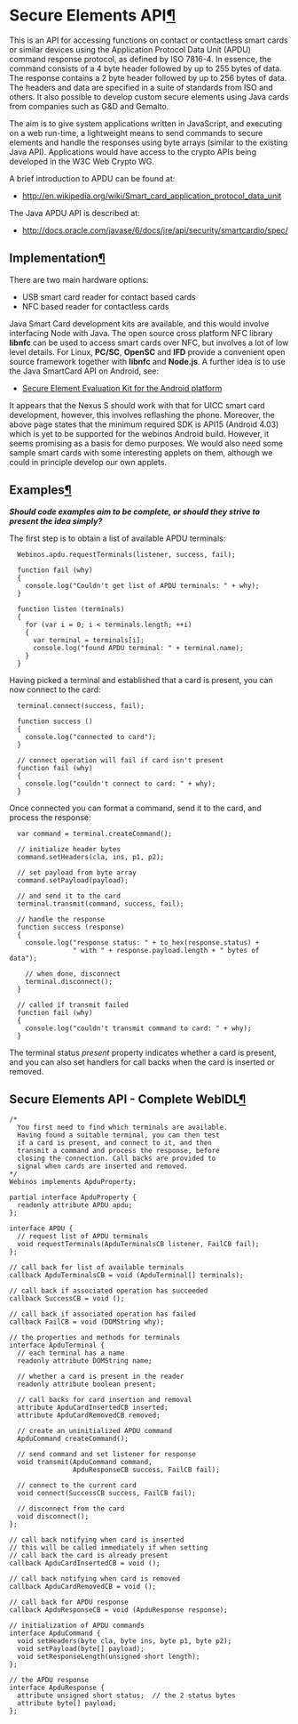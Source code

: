 Secure Elements API[¶](#Secure-Elements-API)
============================================

This is an API for accessing functions on contact or contactless smart
cards or similar devices using the Application Protocol Data Unit (APDU)
command response protocol, as defined by ISO 7816-4. In essence, the
command consists of a 4 byte header followed by up to 255 bytes of data.
The response contains a 2 byte header followed by up to 256 bytes of
data. The headers and data are specified in a suite of standards from
ISO and others. It also possible to develop custom secure elements using
Java cards from companies such as G&D and Gemalto.

The aim is to give system applications written in JavaScript, and
executing on a web run-time, a lightweight means to send commands to
secure elements and handle the responses using byte arrays (similar to
the existing Java API). Applications would have access to the crypto
APIs being developed in the W3C Web Crypto WG.

A brief introduction to APDU can be found at:

-   <http://en.wikipedia.org/wiki/Smart_card_application_protocol_data_unit>

The Java APDU API is described at:

-   <http://docs.oracle.com/javase/6/docs/jre/api/security/smartcardio/spec/>

Implementation[¶](#Implementation)
----------------------------------

There are two main hardware options:

-   USB smart card reader for contact based cards
-   NFC based reader for contactless cards

Java Smart Card development kits are available, and this would involve
interfacing Node with Java. The open source cross platform NFC library
**libnfc** can be used to access smart cards over NFC, but involves a
lot of low level details. For Linux, **PC/SC**, **OpenSC** and **IFD**
provide a convenient open source framework together with **libnfc** and
**Node.js**. A further idea is to use the Java SmartCard API on Android,
see:

-   [Secure Element Evaluation Kit for the Android
    platform](http://code.google.com/p/seek-for-android/wiki/UsingSmartCardAPI)

It appears that the Nexus S should work with that for UICC smart card
development, however, this involves reflashing the phone. Moreover, the
above page states that the minimum required SDK is API15 (Android 4.03)
which is yet to be supported for the webinos Android build. However, it
seems promising as a basis for demo purposes. We would also need some
sample smart cards with some interesting applets on them, although we
could in principle develop our own applets.

Examples[¶](#Examples)
----------------------

***Should code examples aim to be complete, or should they strive to
present the idea simply?***

The first step is to obtain a list of available APDU terminals:

      Webinos.apdu.requestTerminals(listener, success, fail);

      function fail (why)
      {
        console.log("Couldn't get list of APDU terminals: " + why);
      }

      function listen (terminals)
      {
        for (var i = 0; i < terminals.length; ++i)
        {
          var terminal = terminals[i];
          console.log("found APDU terminal: " + terminal.name);
        }
      }

Having picked a terminal and established that a card is present, you can
now connect to the card:

      terminal.connect(success, fail);

      function success ()
      {
        console.log("connected to card");
      }

      // connect operation will fail if card isn't present
      function fail (why)
      {
        console.log("couldn't connect to card: " + why);
      }

Once connected you can format a command, send it to the card, and
process the response:

      var command = terminal.createCommand();

      // initialize header bytes
      command.setHeaders(cla, ins, p1, p2);

      // set payload from byte array
      command.setPayload(payload);

      // and send it to the card
      terminal.transmit(command, success, fail);

      // handle the response
      function success (response)
      {
        console.log("response status: " + to_hex(response.status) +
                    " with " + response.payload.length + " bytes of data");

        // when done, disconnect
        terminal.disconnect();
      }

      // called if transmit failed
      function fail (why)
      {
        console.log("couldn't transmit command to card: " + why);
      }

The terminal status *present* property indicates whether a card is
present, and you can also set handlers for call backs when the card is
inserted or removed.

Secure Elements API - Complete WebIDL[¶](#Secure-Elements-API-Complete-WebIDL)
------------------------------------------------------------------------------

``` {.webidl .prettyprint}
/*
  You first need to find which terminals are available.
  Having found a suitable terminal, you can then test
  if a card is present, and connect to it, and then
  transmit a command and process the response, before
  closing the connection. Call backs are provided to
  signal when cards are inserted and removed.
*/
Webinos implements ApduProperty;

partial interface ApduProperty {
  readonly attribute APDU apdu;
};

interface APDU {
  // request list of APDU terminals
  void requestTerminals(ApduTerminalsCB listener, FailCB fail);
};

// call back for list of available terminals
callback ApduTerminalsCB = void (ApduTerminal[] terminals);

// call back if associated operation has succeeded
callback SuccessCB = void ();

// call back if associated operation has failed
callback FailCB = void (DOMString why);

// the properties and methods for terminals
interface ApduTerminal {
  // each terminal has a name
  readonly attribute DOMString name;

  // whether a card is present in the reader
  readonly attribute boolean present;  

  // call backs for card insertion and removal
  attribute ApduCardInsertedCB inserted;
  attribute ApduCardRemovedCB removed;

  // create an uninitialized APDU command
  ApduCommand createCommand();

  // send command and set listener for response
  void transmit(ApduCommand command,
                ApduResponseCB success, FailCB fail);

  // connect to the current card
  void connect(SuccessCB success, FailCB fail);

  // disconnect from the card
  void disconnect();
};

// call back notifying when card is inserted
// this will be called immediately if when setting
// call back the card is already present
callback ApduCardInsertedCB = void ();

// call back notifying when card is removed
callback ApduCardRemovedCB = void ();

// call back for APDU response
callback ApduResponseCB = void (ApduResponse response);

// initialization of APDU commands
interface ApduCommand {
  void setHeaders(byte cla, byte ins, byte p1, byte p2);
  void setPayload(byte[] payload);
  void setResponseLength(unsigned short length);
};

// the APDU response
interface ApduResponse {
  attribute unsigned short status;  // the 2 status bytes
  attribute byte[] payload;
};
```
